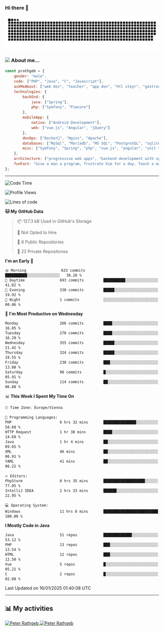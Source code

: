 ### Hi there 👋

<div align="center">
  <img  src="https://github.com/1999AZZAR/1999AZZAR/blob/main/resources/img/grid-snake.svg"
       alt="snake" />
</div>

### <img src="https://media.giphy.com/media/VgCDAzcKvsR6OM0uWg/giphy.gif" width="50"> About me...  

```javascript
const prathgeb = {
    gender: "male",
    code: ["PHP", "Java", "C", "Javascript"],
    askMeAbout: ["web dev", "teacher", "app dev", "htl steyr", "gastronaut"],
    technologies: {
        backEnd: {
            java: ["Spring"],
            php: ["Symfony", "Pimcore"]
        },
        mobileApp: {
            native: ["Android Development"],
            web: ["vue.js", "Angular", "jQuery"]
        },
        devOps: ["Docker🐳", "Nginx", "Apache"],
        databases: ["MySql", "Mariadb", "MS SQL", "PostgreSQL", "sqlite"],
        misc: ["Symfony", "Spring", "php", "vue.js", "angular", "unit testing", "ci/cd using github actions"]
    },
    architecture: ["progressive web apps", "backend development with spring", "backend development with symfony"],
    funFact: "Give a man a program, frustrate him for a day. Teach a man to program, frustrate him for a lifetime."
};
```

---
<!--START_SECTION:waka-->
![Code Time](http://img.shields.io/badge/Code%20Time-861%20hrs%2052%20mins-blue)

![Profile Views](http://img.shields.io/badge/Profile%20Views-1-blue)

![Lines of code](https://img.shields.io/badge/From%20Hello%20World%20I%27ve%20Written-3.6%20million%20lines%20of%20code-blue)

**🐱 My GitHub Data** 

> 📦 127.3 kB Used in GitHub's Storage 
 > 
> 🚫 Not Opted to Hire
 > 
> 📜 6 Public Repositories 
 > 
> 🔑 22 Private Repositories 
 > 
**I'm an Early 🐤** 

```text
🌞 Morning                633 commits         ██████████░░░░░░░░░░░░░░░   38.20 % 
🌆 Daytime                693 commits         ██████████░░░░░░░░░░░░░░░   41.82 % 
🌃 Evening                330 commits         █████░░░░░░░░░░░░░░░░░░░░   19.92 % 
🌙 Night                  1 commits           ░░░░░░░░░░░░░░░░░░░░░░░░░   00.06 % 
```
📅 **I'm Most Productive on Wednesday** 

```text
Monday                   266 commits         ████░░░░░░░░░░░░░░░░░░░░░   16.05 % 
Tuesday                  270 commits         ████░░░░░░░░░░░░░░░░░░░░░   16.29 % 
Wednesday                355 commits         █████░░░░░░░░░░░░░░░░░░░░   21.42 % 
Thursday                 324 commits         █████░░░░░░░░░░░░░░░░░░░░   19.55 % 
Friday                   230 commits         ███░░░░░░░░░░░░░░░░░░░░░░   13.88 % 
Saturday                 98 commits          █░░░░░░░░░░░░░░░░░░░░░░░░   05.91 % 
Sunday                   114 commits         ██░░░░░░░░░░░░░░░░░░░░░░░   06.88 % 
```


📊 **This Week I Spent My Time On** 

```text
🕑︎ Time Zone: Europe/Vienna

💬 Programming Languages: 
PHP                      6 hrs 32 mins       ███████████████░░░░░░░░░░   58.68 % 
HTTP Request             1 hr 38 mins        ████░░░░░░░░░░░░░░░░░░░░░   14.69 % 
Java                     1 hr 4 mins         ██░░░░░░░░░░░░░░░░░░░░░░░   09.65 % 
XML                      46 mins             ██░░░░░░░░░░░░░░░░░░░░░░░   06.91 % 
YAML                     41 mins             ██░░░░░░░░░░░░░░░░░░░░░░░   06.22 % 

🔥 Editors: 
PhpStorm                 8 hrs 35 mins       ███████████████████░░░░░░   77.05 % 
IntelliJ IDEA            2 hrs 33 mins       ██████░░░░░░░░░░░░░░░░░░░   22.95 % 

💻 Operating System: 
Windows                  11 hrs 8 mins       █████████████████████████   100.00 % 
```

**I Mostly Code in Java** 

```text
Java                     51 repos            █████████████░░░░░░░░░░░░   53.12 % 
PHP                      13 repos            ███░░░░░░░░░░░░░░░░░░░░░░   13.54 % 
HTML                     12 repos            ███░░░░░░░░░░░░░░░░░░░░░░   12.50 % 
Vue                      5 repos             █░░░░░░░░░░░░░░░░░░░░░░░░   05.21 % 
C                        2 repos             █░░░░░░░░░░░░░░░░░░░░░░░░   02.08 % 
```




 Last Updated on 16/01/2025 01:40:08 UTC
<!--END_SECTION:waka-->

---
  ## 📊 My activities
  <a href="https://github.com/prathgeb">
    <img width=450 height=170 align="center" alt="Peter Rathgeb" src="https://github-readme-stats.vercel.app/api?username=prathgeb&include_all_commits=true&count_private=true&theme=midnight-purple&show_icons=true&bg_color=0D1117&hide_border=true" />
  </a>
  <a href="https://github.com/prathgeb">
    <img align="center" alt="Peter Rathgeb" src="https://github-readme-stats.vercel.app/api/top-langs/?username=prathgeb&include_all_commits=true&count_private=true&theme=midnight-purple&show_icons=true&layout=compact&bg_color=0D1117&hide_border=true" />
  </a>
